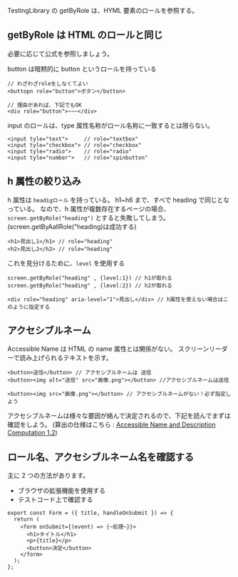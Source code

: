 TestingLibrary の getByRole は、HYML 要素のロールを参照する。

## getByRole は HTML のロールと同じ

必要に応じて公式を参照しましょう。

button は暗黙的に button というロールを持っている

```
// わざわざroleをしなくてよい
<buttopn role="button">ボタン</button>

// 理由があれば、下記でもOK
<div role="button">~~~</div>
```

input のロールは、type 属性名称がロール名称に一致するとは限らない。

```
<input tyle="text">     // role="textbox"
<input tyle="checkbox"> // role="checkbox"
<input tyle="radio">    // role="radio"
<input tyle="number">   // role="spinbutton"
```

## h 属性の絞り込み

h 属性は `headigロール` を持っている。
h1~h6 まで、すべで heading で同じとなっている。
なので、h 属性が複数存在するページの場合、`screen.getByRole("heading")` とすると失敗してしまう。
(screen.getByAallRole("heading)は成功する)

```
<h1>見出し1</h1> // role="heading"
<h2>見出し2</h2> // role="heading"
```

これを見分けるために、`level` を使用する

```
screen.getByRole("heading" , {level:1}) // h1が取れる
screen.getByRole("heading" , {level:2}) // h2が取れる

<div role="heading" aria-level="1">見出し</div> // h属性を使えない場合はこのように指定する
```

## アクセシブルネーム

Accessible Name は HTML の name 属性とは関係がない。
スクリーンリーダーで読み上げられるテキストを示す。

```
<button>送信</button> // アクセシブルネームは 送信
<button><img alt="送信" src="画像.png"></button> //アクセシブルネームは送信

<button><img src="画像.png"></button> // アクセシブルネームがない！必ず指定しよう
```

アクセシブルネームは様々な要因が絡んで決定されるので、下記を読んでまずは確認をしよう。
(算出の仕様はこちら : [Accessible Name and Description Computation 1.2](https://www.w3.org/TR/accname-1.2/))

## ロール名、アクセシブルネーム名を確認する

主に 2 つの方法があります。

- ブラウザの拡張機能を使用する
- テストコード上で確認する

```
export const Form = ({ title, handleOnSubmit }) => {
  return (
    <form onSubmit={(event) => {~処理~}}>
      <h1>タイトル</h1>
      <p>{title}</p>
      <button>決定</button>
    </form>
  );
};
```
